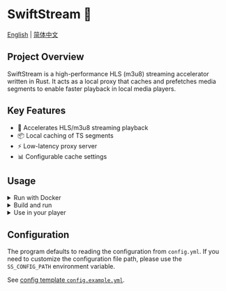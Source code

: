 # SwiftStream 🚀

[English](README.md) | [简体中文](README.zh-CN.md)

## Project Overview
SwiftStream is a high-performance HLS (m3u8) streaming accelerator written in Rust. It acts as a local proxy that caches and prefetches media segments to enable faster playback in local media players.  

## Key Features
- 🚀 Accelerates HLS/m3u8 streaming playback  
- 📦 Local caching of TS segments  
- ⚡ Low-latency proxy server  
- 📊 Configurable cache settings  

## Usage

<details>

<summary>Run with Docker</summary>

1. Write your `docker-compose.yml`  

    ```yaml
    services:
      swiftstream:
        image: ghcr.io/klrohias/swiftstream:latest
        container_name: swiftstream
        restart: always
        ports:
          - <your_expose_port>:<port_in_listenAddr>
        network_mode: bridge
        volumes:
          - /path/to/config.yml:/config.yml
    ```

2. Configuration  

    See [Configuration](#configuration)  
    
    > NOTE: Normally, port in `baseUrl` should be same as the expose port

3. Run  

    ```shell
    docker compose up -d
    ```

</details>

<details>

<summary>Build and run</summary>

1. Clone and build  

    ```bash
    git clone https://github.com/your-repo/swiftstream-rs.git
    cd swiftstream-rs
    cargo build --release
    ```

2. Configuration  

    See [Configuration](#configuration)  

3. Run  

    ```shell
    ./target/release/swiftstream
    ```

</details>

<details>

<summary>Use in your player</summary>

1. For channels list  
    ```
    {baseUrl}/playlist?origin={originUrl}
    ```
    Example:
    ```
    http://127.0.0.1:11451/playlist?origin=http://some-website.com/my-tv-program-list.m3u8
    ```

2. For a single HLS stream  
    ```
    {baseUrl}/media?origin={originUrl}
    ```
    Example:
    ```
    http://127.0.0.1:11451/media?origin=http://some-website.com/stream-such-as-BBC.m3u8
    ```

</details>

## Configuration
The program defaults to reading the configuration from `config.yml`. If you need to customize the configuration file path, please use the `SS_CONFIG_PATH` environment variable.  

See [config template `config.example.yml`](./config.example.yml).